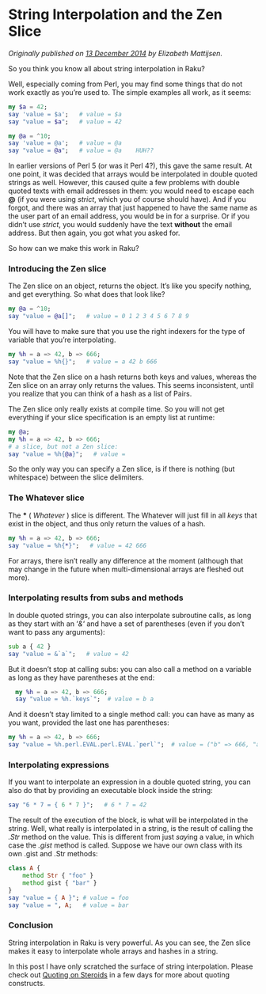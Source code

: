 # String Interpolation and the Zen Slice
    
*Originally published on [13 December 2014](https://perl6advent.wordpress.com/2014/12/13/day-13-string-interpolation-and-the-zen-slice/) by Elizabeth Mattijsen.*

So you think you know all about string interpolation in Raku?

Well, especially coming from Perl, you may find some things that do not work exactly as you’re used to.  The simple examples all work, as it seems:

```` raku
my $a = 42;
say 'value = $a';   # value = $a
say "value = $a";   # value = 42

my @a = ^10;
say 'value = @a';   # value = @a
say "value = @a";   # value = @a    HUH??
````

In earlier versions of Perl 5 (or was it Perl 4?), this gave the same result.  At one point, it was decided that arrays would be interpolated in double quoted strings as well.  However, this caused quite a few problems with double quoted texts with email addresses in them: you would need to escape each **@** (if you were using *strict*, which you of course should have).  And if you forgot, and there was an array that just happened to have the same name as the user part of an email address, you would be in for a surprise.  Or if you didn’t use *strict*, you would suddenly have the text **without** the email address.  But then again, you got what you asked for.

So how can we make this work in Raku?

### Introducing the Zen slice

The Zen slice on an object, returns the object.  It’s like you specify nothing, and get everything.  So what does that look like?

```` raku
my @a = ^10;
say "value = @a[]";   # value = 0 1 2 3 4 5 6 7 8 9
````

You will have to make sure that you use the right indexers for the type of variable that you’re interpolating.

```` raku
my %h = a => 42, b => 666;
say "value = %h{}";   # value = a 42 b 666
````

Note that the Zen slice on a hash returns both keys and values, whereas the Zen slice on an array only returns the values.  This seems inconsistent, until you realize that you can think of a hash as a list of Pairs.

The Zen slice only really exists at compile time.  So you will not get everything if your slice specification is an empty list at runtime:

```` raku
my @a;
my %h = a => 42, b => 666;
# a slice, but not a Zen slice:
say "value = %h{@a}";   # value =
````

So the only way you can specify a Zen slice, is if there is nothing (but whitespace) between the slice delimiters.

### The Whatever slice

The **\*** ( *Whatever* ) slice is different.  The Whatever will just fill in all *keys* that exist in the object, and thus only return the values of a hash.

```` raku
my %h = a => 42, b => 666;
say "value = %h{*}";   # value = 42 666
````

For arrays, there isn’t really any difference at the moment (although that may change in the future when multi-dimensional arrays are fleshed out more).

### Interpolating results from subs and methods

In double quoted strings, you can also interpolate subroutine calls, as long as they start with an ‘*&*‘ and have a set of parentheses (even if you don’t want to pass any arguments):

```` raku
sub a { 42 }
say "value = &`a`";   # value = 42
````

But it doesn’t stop at calling subs: you can also call a method on a variable as long as they have parentheses at the end:

```` raku
  my %h = a => 42, b => 666;
  say "value = %h.`keys`";  # value = b a
````

And it doesn’t stay limited to a single method call: you can have as many as you want, provided the last one has parentheses:

```` raku
my %h = a => 42, b => 666;
say "value = %h.perl.EVAL.perl.EVAL.`perl`";  # value = ("b" => 666, "a" => 42).hash
````

### Interpolating expressions

If you want to interpolate an expression in a double quoted string, you can also do that by providing an executable block inside the string:

```` raku
say "6 * 7 = { 6 * 7 }";   # 6 * 7 = 42
````

The result of the execution of the block, is what will be interpolated in the string.  Well, what really is interpolated in a string, is the result of calling the *.Str* method on the value.  This is different from just *say*ing a value, in which case the *.gist* method is called.  Suppose we have our own class with its own .gist and .Str methods:

```` raku
class A {
    method Str { "foo" }
    method gist { "bar" }
}
say "value = { A }"; # value = foo
say "value = ", A;   # value = bar
````

### Conclusion

String interpolation in Raku is very powerful.  As you can see, the Zen slice makes it easy to interpolate whole arrays and hashes in a string.

In this post I have only scratched the surface of string interpolation.  Please check out [Quoting on Steroids](https://rakuadvent.wordpress.com/2014/12/16/quoting-on-steroids/) in a few days for more about quoting constructs.


